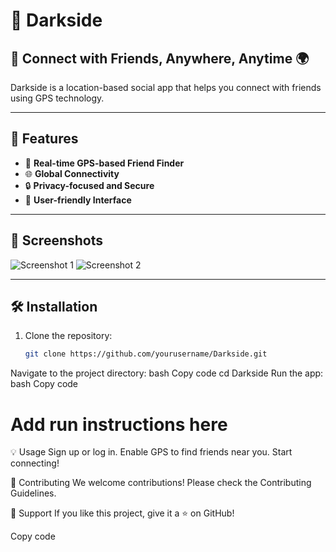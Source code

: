 # 🌌 Darkside

## 📱 Connect with Friends, Anywhere, Anytime 🌍

Darkside is a location-based social app that helps you connect with friends using GPS technology. 

---

## 🚀 Features
- 📍 **Real-time GPS-based Friend Finder**
- 🌐 **Global Connectivity**
- 🔒 **Privacy-focused and Secure**
- 🎨 **User-friendly Interface**

---

## 📸 Screenshots
![Screenshot 1](https://via.placeholder.com/500x300)
![Screenshot 2](https://via.placeholder.com/500x300)

---

## 🛠️ Installation
1. Clone the repository:
   ```bash
   git clone https://github.com/yourusername/Darkside.git
Navigate to the project directory:
bash
Copy code
cd Darkside
Run the app:
bash
Copy code
# Add run instructions here
💡 Usage
Sign up or log in.
Enable GPS to find friends near you.
Start connecting!

🤝 Contributing
We welcome contributions! Please check the Contributing Guidelines.

🌟 Support
If you like this project, give it a ⭐ on GitHub!

Copy code





